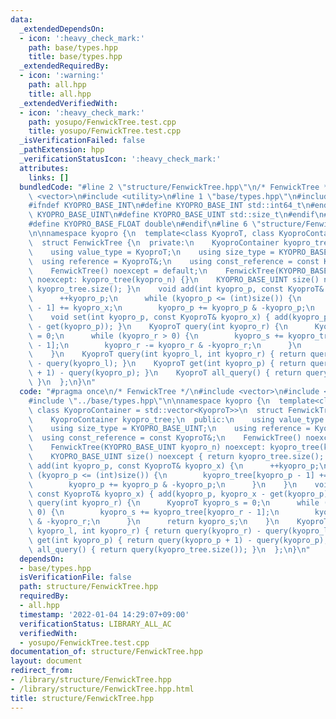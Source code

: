 ```yaml
---
data:
  _extendedDependsOn:
  - icon: ':heavy_check_mark:'
    path: base/types.hpp
    title: base/types.hpp
  _extendedRequiredBy:
  - icon: ':warning:'
    path: all.hpp
    title: all.hpp
  _extendedVerifiedWith:
  - icon: ':heavy_check_mark:'
    path: yosupo/FenwickTree.test.cpp
    title: yosupo/FenwickTree.test.cpp
  _isVerificationFailed: false
  _pathExtension: hpp
  _verificationStatusIcon: ':heavy_check_mark:'
  attributes:
    links: []
  bundledCode: "#line 2 \"structure/FenwickTree.hpp\"\n/* FenwickTree */\n#include\
    \ <vector>\n#include <utility>\n#line 1 \"base/types.hpp\"\n#include <cstdint>\n\
    #ifndef KYOPRO_BASE_INT\n#define KYOPRO_BASE_INT std::int64_t\n#endif\n#ifndef\
    \ KYOPRO_BASE_UINT\n#define KYOPRO_BASE_UINT std::size_t\n#endif\n#ifndef KYOPRO_BASE_FLOAT\n\
    #define KYOPRO_BASE_FLOAT double\n#endif\n#line 6 \"structure/FenwickTree.hpp\"\
    \n\nnamespace kyopro {\n  template<class KyoproT, class KyoproContainer = std::vector<KyoproT>>\n\
    \  struct FenwickTree {\n  private:\n    KyoproContainer kyopro_tree;\n  public:\n\
    \    using value_type = KyoproT;\n    using size_type = KYOPRO_BASE_UINT;\n  \
    \  using reference = KyoproT&;\n    using const_reference = const KyoproT&;\n\
    \    FenwickTree() noexcept = default;\n    FenwickTree(KYOPRO_BASE_UINT kyopro_n)\
    \ noexcept: kyopro_tree(kyopro_n) {}\n    KYOPRO_BASE_UINT size() noexcept { return\
    \ kyopro_tree.size(); }\n    void add(int kyopro_p, const KyoproT& kyopro_x) {\n\
    \      ++kyopro_p;\n      while (kyopro_p <= (int)size()) {\n        kyopro_tree[kyopro_p\
    \ - 1] += kyopro_x;\n        kyopro_p += kyopro_p & -kyopro_p;\n      }\n    }\n\
    \    void set(int kyopro_p, const KyoproT& kyopro_x) { add(kyopro_p, kyopro_x\
    \ - get(kyopro_p)); }\n    KyoproT query(int kyopro_r) {\n      KyoproT kyopro_s\
    \ = 0;\n      while (kyopro_r > 0) {\n        kyopro_s += kyopro_tree[kyopro_r\
    \ - 1];\n        kyopro_r -= kyopro_r & -kyopro_r;\n      }\n      return kyopro_s;\n\
    \    }\n    KyoproT query(int kyopro_l, int kyopro_r) { return query(kyopro_r)\
    \ - query(kyopro_l); }\n    KyoproT get(int kyopro_p) { return query(kyopro_p\
    \ + 1) - query(kyopro_p); }\n    KyoproT all_query() { return query(kyopro_tree.size());\
    \ }\n  };\n}\n"
  code: "#pragma once\n/* FenwickTree */\n#include <vector>\n#include <utility>\n\
    #include \"../base/types.hpp\"\n\nnamespace kyopro {\n  template<class KyoproT,\
    \ class KyoproContainer = std::vector<KyoproT>>\n  struct FenwickTree {\n  private:\n\
    \    KyoproContainer kyopro_tree;\n  public:\n    using value_type = KyoproT;\n\
    \    using size_type = KYOPRO_BASE_UINT;\n    using reference = KyoproT&;\n  \
    \  using const_reference = const KyoproT&;\n    FenwickTree() noexcept = default;\n\
    \    FenwickTree(KYOPRO_BASE_UINT kyopro_n) noexcept: kyopro_tree(kyopro_n) {}\n\
    \    KYOPRO_BASE_UINT size() noexcept { return kyopro_tree.size(); }\n    void\
    \ add(int kyopro_p, const KyoproT& kyopro_x) {\n      ++kyopro_p;\n      while\
    \ (kyopro_p <= (int)size()) {\n        kyopro_tree[kyopro_p - 1] += kyopro_x;\n\
    \        kyopro_p += kyopro_p & -kyopro_p;\n      }\n    }\n    void set(int kyopro_p,\
    \ const KyoproT& kyopro_x) { add(kyopro_p, kyopro_x - get(kyopro_p)); }\n    KyoproT\
    \ query(int kyopro_r) {\n      KyoproT kyopro_s = 0;\n      while (kyopro_r >\
    \ 0) {\n        kyopro_s += kyopro_tree[kyopro_r - 1];\n        kyopro_r -= kyopro_r\
    \ & -kyopro_r;\n      }\n      return kyopro_s;\n    }\n    KyoproT query(int\
    \ kyopro_l, int kyopro_r) { return query(kyopro_r) - query(kyopro_l); }\n    KyoproT\
    \ get(int kyopro_p) { return query(kyopro_p + 1) - query(kyopro_p); }\n    KyoproT\
    \ all_query() { return query(kyopro_tree.size()); }\n  };\n}\n"
  dependsOn:
  - base/types.hpp
  isVerificationFile: false
  path: structure/FenwickTree.hpp
  requiredBy:
  - all.hpp
  timestamp: '2022-01-04 14:29:07+09:00'
  verificationStatus: LIBRARY_ALL_AC
  verifiedWith:
  - yosupo/FenwickTree.test.cpp
documentation_of: structure/FenwickTree.hpp
layout: document
redirect_from:
- /library/structure/FenwickTree.hpp
- /library/structure/FenwickTree.hpp.html
title: structure/FenwickTree.hpp
---
```


